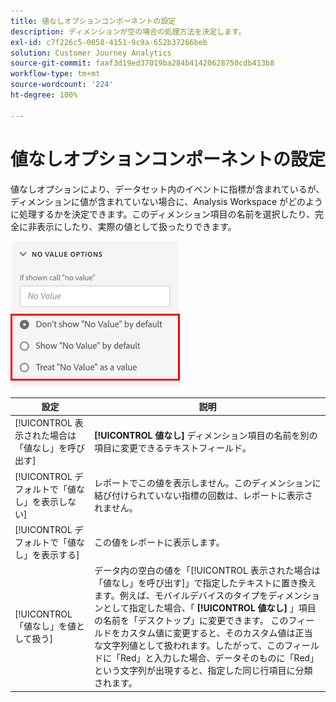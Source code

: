 ```yaml
---
title: 値なしオプションコンポーネントの設定
description: ディメンションが空の場合の処理方法を決定します。
exl-id: c7f226c5-0058-4151-9c9a-652b37266beb
solution: Customer Journey Analytics
source-git-commit: faaf3d19ed37019ba284b41420628750cdb413b8
workflow-type: tm+mt
source-wordcount: '224'
ht-degree: 100%

---
```


# 値なしオプションコンポーネントの設定

値なしオプションにより、データセット内のイベントに指標が含まれているが、ディメンションに値が含まれていない場合に、Analysis Workspace がどのように処理するかを決定できます。このディメンション項目の名前を選択したり、完全に非表示にしたり、実際の値として扱ったりできます。

![値オプションなし](../assets/no-value-options.png)

| 設定 | 説明 |
| --- | --- |
| [!UICONTROL 表示された場合は「値なし」を呼び出す] | **[!UICONTROL 値なし]** ディメンション項目の名前を別の項目に変更できるテキストフィールド。 |
| [!UICONTROL デフォルトで「値なし」を表示しない] | レポートでこの値を表示しません。このディメンションに結び付けられていない指標の回数は、レポートに表示されません。 |
| [!UICONTROL デフォルトで「値なし」を表示する] | この値をレポートに表示します。 |
| [!UICONTROL 「値なし」を値として扱う] | データ内の空白の値を「[!UICONTROL 表示された場合は「値なし」を呼び出す]」で指定したテキストに置き換えます。例えば、モバイルデバイスのタイプをディメンションとして指定した場合、「 **[!UICONTROL 値なし]** 」項目の名前を「デスクトップ」に変更できます。 このフィールドをカスタム値に変更すると、そのカスタム値は正当な文字列値として扱われます。したがって、このフィールドに「Red」と入力した場合、データそのものに「Red」という文字列が出現すると、指定した同じ行項目に分類されます。 |
